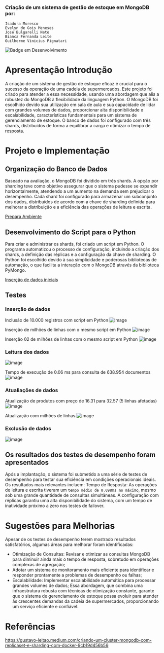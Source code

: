 ### Criação de um sistema de gestão de estoque em MongoDB por:
    Isadora Moresco
    Evelyn de Gois Meneses
    José Bulgarelli Neto
    Bianca Fernanda Leite 
    Guilherme Vinicius Pignatari

![Badge em Desenvolvimento](http://img.shields.io/static/v1?label=STATUS&message=EM%20DESENVOLVIMENTO&color=GREEN&style=for-the-badge)    

# Apresentação Introdução
  A criação de um sistema de gestão de estoque eficaz é crucial para o sucesso da operação de uma cadeia de supermercados. Este projeto foi criado para atender a essa necessidade, usando uma abordagem que alia a robustez do MongoDB à flexibilidade da linguagem Python. O MongoDB foi escolhido devido sua utilização em sala de aula e sua capacidade de lidar com grandes volumes de dados, proporcionar alta disponibilidade e escalabilidade, características fundamentais para um sistema de gerenciamento de estoque. O banco de dados foi configurado com três shards, distribuídos de forma a equilibrar a carga e otimizar o tempo de resposta.

# Projeto e Implementação

## Organização do Banco de Dados
Baseado na avaliação, o MongoDB foi dividido em três shards. A opção por sharding teve como objetivo assegurar que o sistema pudesse se expandir horizontalmente, atendendo a um aumento na demanda sem prejudicar o desempenho. Cada shard foi configurado para armazenar um subconjunto dos dados, distribuídos de acordo com a chave de sharding definida para melhorar a distribuição e a eficiência das operações de leitura e escrita.

[Prepara Ambiente](https://github.com/isamoresco25/Trabalho_MongoDB/blob/main/PreparaAmbiente.ipynb)

## Desenvolvimento do Script para o Python
Para criar e administrar os shards, foi criado um script em Python. O programa automatizou o processo de configuração, incluindo a criação dos shards, a definição das réplicas e a configuração da chave de sharding. O Python foi escolhido devido à sua simplicidade e poderosas bibliotecas de automação, o que facilita a interação com o MongoDB através da biblioteca PyMongo.

[Inserção de dados iniciais](https://github.com/isamoresco25/Trabalho_MongoDB/blob/main/carregar_produtos.py)

## Testes

### Inserção de dados
Inclusão de 10.000 registros com script em Python
![image](https://github.com/isamoresco25/Trabalho_MongoDB/assets/33660095/fe947aa9-605d-40cb-81bb-769fdd326c01)

Inserção de milhões de linhas com o mesmo script em Python
![image](https://github.com/isamoresco25/Trabalho_MongoDB/assets/33660095/ceb7073c-f101-4bda-8b2a-82958a0f2f8e)

Inserção 02 de milhões de linhas com o mesmo script em Python
![image](https://github.com/isamoresco25/Trabalho_MongoDB/assets/33660095/0e173a57-eb83-4d10-90b2-9c07fcd6e175)

### Leitura dos dados
![image](https://github.com/isamoresco25/Trabalho_MongoDB/assets/33660095/946a7e2a-7c9f-4f0b-ae97-e9ac826987f0)

Tempo de execução de 0.06 ms para consulta de 638.954 documentos
![image](https://github.com/isamoresco25/Trabalho_MongoDB/assets/33660095/31c45973-2dc4-499b-ba2b-902916870652)

### Atualiações de dados
Atualização de produtos com preço de 16.31 para 32.57 (5 linhas afetadas)
![image](https://github.com/isamoresco25/Trabalho_MongoDB/assets/33660095/093fbf8a-455c-4934-aa6a-21fe1f09b0a0)

Atualização com milhões de linhas
![image](https://github.com/isamoresco25/Trabalho_MongoDB/assets/33660095/71631f0b-7c45-4790-97d2-8c5d4d8ba8d4)

### Exclusão de dados
![image](https://github.com/isamoresco25/Trabalho_MongoDB/assets/33660095/5280e451-e248-4a1b-abe1-4b30fb8a7e33)


## Os resultados dos testes de desempenho foram apresentados
Após a implantação, o sistema foi submetido a uma série de testes de desempenho para testar sua eficiência em condições operacionais ideais. Os resultados mais relevantes incluem:
Tempo de Resposta: As operações de leitura e escrita tiveram um `tempo médio de 0.098ms no máximo`, mesmo sob uma grande quantidade de consultas simultâneas.
A configuração com réplicas garantiu uma alta disponibilidade do sistema, com um tempo de inatividade próximo a zero nos testes de failover.

# Sugestões para Melhorias
Apesar de os testes de desempenho terem mostrado resultados satisfatórios, algumas áreas para melhorar foram identificadas:
- Otimização de Consultas: Revisar e otimizar as consultas MongoDB para diminuir ainda mais o tempo de resposta, sobretudo em operações complexas de agregação;
- Adotar um sistema de monitoramento mais eficiente para identificar e responder prontamente a problemas de desempenho ou falhas;
- Escalabilidade: Implementar escalabilidade automática para processar grandes volumes de dados;
Essa abordagem, que combina uma infraestrutura robusta com técnicas de otimização constante, garante que o sistema de gerenciamento de estoque possa evoluir para atender às crescentes demandas da cadeia de supermercados, proporcionando um serviço eficiente e confiável.

# Referências
https://gustavo-leitao.medium.com/criando-um-cluster-mongodb-com-replicaset-e-sharding-com-docker-9cb19d456b56

